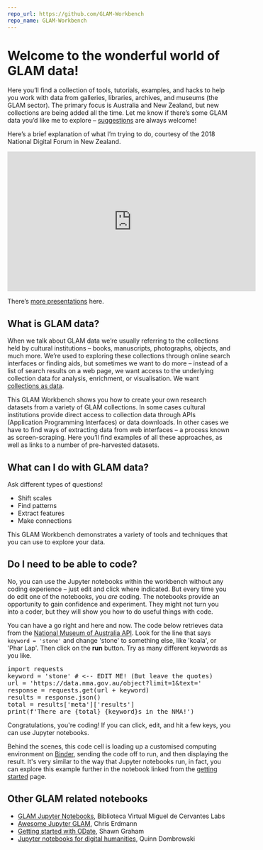 ```yaml
---
repo_url: https://github.com/GLAM-Workbench
repo_name: GLAM-Workbench
---
```


# Welcome to the wonderful world of GLAM data!

Here you’ll find a collection of tools, tutorials, examples, and hacks to help you work with data from galleries, libraries, archives, and museums (the GLAM sector). The primary focus is Australia and New Zealand, but new collections are being added all the time. Let me know if there’s some GLAM data you’d like me to explore – [suggestions](/suggest-a-topic/) are always welcome!

Here’s a brief explanation of what I’m trying to do, courtesy of the 2018 National Digital Forum in New Zealand.

<iframe width="560" height="315" src="https://www.youtube.com/embed/ONnxd-1KJFI" frameborder="0" allow="accelerometer; autoplay; encrypted-media; gyroscope; picture-in-picture" allowfullscreen></iframe>

There’s [more presentations](/presentations/) here.

## What is GLAM data?

When we talk about GLAM data we’re usually referring to the collections held by cultural institutions &ndash; books, manuscripts, photographs, objects, and much more. We’re used to exploring these collections through online search interfaces or finding aids, but sometimes we want to do more &ndash; instead of a list of search results on a web page, we want access to the underlying collection data for analysis, enrichment, or visualisation. We want [collections as data](https://collectionsasdata.github.io/).

This GLAM Workbench shows you how to create your own research datasets from a variety of GLAM collections. In some cases cultural institutions provide direct access to collection data through APIs (Application Programming Interfaces) or data downloads. In other cases we have to find ways of extracting data from web interfaces &ndash; a process known as screen-scraping. Here you’ll find examples of all these approaches, as well as links to a number of pre-harvested datasets.

## What can I do with GLAM data?

Ask different types of questions!

* Shift scales
* Find patterns
* Extract features
* Make connections

This GLAM Workbench demonstrates a variety of tools and techniques that you can use to explore your data.

## Do I need to be able to code?

No, you can use the Jupyter notebooks within the workbench without any coding experience &ndash; just edit and click where indicated. But every time you do edit one of the notebooks, you *are* coding. The notebooks provide an opportunity to gain confidence and experiment. They might not turn you into a coder, but they will show you how to do useful things with code.

You can have a go right and here and now. The code below retrieves data from the [National Museum of Australia API](/nma/). Look for the line that says `keyword = 'stone'` and change 'stone' to something else, like 'koala', or 'Phar Lap'. Then click on the **run** button. Try as many different keywords as you like.

<pre data-executable>
import requests
keyword = 'stone' # <-- EDIT ME! (But leave the quotes)
url = 'https://data.nma.gov.au/object?limit=1&text='
response = requests.get(url + keyword)
results = response.json()
total = results['meta']['results']
print(f'There are {total} {keyword}s in the NMA!')
</pre>

Congratulations, you're coding! If you can click, edit, and hit a few keys, you can use Jupyter notebooks.

Behind the scenes, this code cell is loading up a customised computing environment on [Binder](https://mybinder.org/), sending the code off to run, and then displaying the result. It's very similar to the way that Jupyter notebooks run, in fact, you can explore this example further in the notebook linked from the [getting started](/getting-started/) page.

## Other GLAM related notebooks

* [GLAM Jupyter Notebooks](http://data.cervantesvirtual.com/blog/notebooks/), Biblioteca Virtual Miguel de Cervantes Labs
* [Awesome Jupyter GLAM](https://github.com/LibraryCarpentry/awesome-jupyter-glam), Chris Erdmann
* [Getting started with ODate](https://o-date.github.io/support/notebooks-toc/), Shawn Graham
* [Jupyter notebooks for digital humanities](https://github.com/quinnanya/dh-jupyter), Quinn Dombrowski
